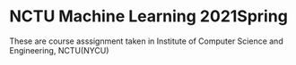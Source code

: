 # NCTU Machine Learning 2021Spring

These are course asssignment taken in Institute of Computer Science and Engineering, NCTU(NYCU)


